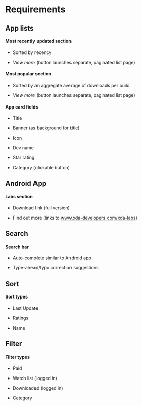 
# Requirements

## App lists

#### Most recently updated section

* Sorted by recency

* _View more_ (button launches separate, paginated list page)

#### Most popular section

* Sorted by an aggregate average of downloads per build

* _View more_ (button launches separate, paginated list page)

#### App card fields

* Title

* Banner (as background for title)

* Icon

* Dev name

* Star rating

* Category (clickable button)

## Android App

#### Labs section

* Download link (full version)

* Find out more (links to www.xda-developers.com/xda-labs)

## Search

#### Search bar

* Auto-complete similar to Android app

* Type-ahead/typo correction suggestions

## Sort

#### Sort types

* Last Update

* Ratings

* Name

## Filter

#### Filter types

* Paid

* Watch list (logged in)

* Downloaded (logged in)

* Category

